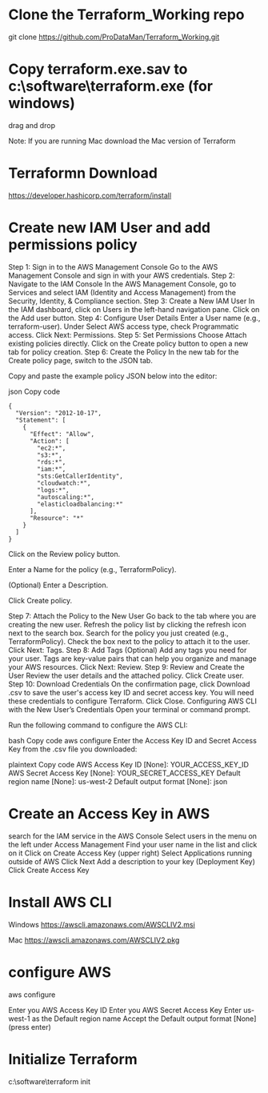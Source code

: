 # Clone the Terraform_Working repo
git clone https://github.com/ProDataMan/Terraform_Working.git

# Copy terraform.exe.sav to c:\software\terraform.exe (for windows)
drag and drop

Note: If you are running Mac download the Mac version of Terraform

# Terraformn Download
https://developer.hashicorp.com/terraform/install

# Create new IAM User and add permissions policy
Step 1: Sign in to the AWS Management Console
Go to the AWS Management Console and sign in with your AWS credentials.
Step 2: Navigate to the IAM Console
In the AWS Management Console, go to Services and select IAM (Identity and Access Management) from the Security, Identity, & Compliance section.
Step 3: Create a New IAM User
In the IAM dashboard, click on Users in the left-hand navigation pane.
Click on the Add user button.
Step 4: Configure User Details
Enter a User name (e.g., terraform-user).
Under Select AWS access type, check Programmatic access.
Click Next: Permissions.
Step 5: Set Permissions
Choose Attach existing policies directly.
Click on the Create policy button to open a new tab for policy creation.
Step 6: Create the Policy
In the new tab for the Create policy page, switch to the JSON tab.

Copy and paste the example policy JSON below into the editor:

json
Copy code
```
{
  "Version": "2012-10-17",
  "Statement": [
    {
      "Effect": "Allow",
      "Action": [
        "ec2:*",
        "s3:*",
        "rds:*",
        "iam:*",
        "sts:GetCallerIdentity",
        "cloudwatch:*",
        "logs:*",
        "autoscaling:*",
        "elasticloadbalancing:*"
      ],
      "Resource": "*"
    }
  ]
}
```
Click on the Review policy button.

Enter a Name for the policy (e.g., TerraformPolicy).

(Optional) Enter a Description.

Click Create policy.

Step 7: Attach the Policy to the New User
Go back to the tab where you are creating the new user.
Refresh the policy list by clicking the refresh icon next to the search box.
Search for the policy you just created (e.g., TerraformPolicy).
Check the box next to the policy to attach it to the user.
Click Next: Tags.
Step 8: Add Tags (Optional)
Add any tags you need for your user. Tags are key-value pairs that can help you organize and manage your AWS resources.
Click Next: Review.
Step 9: Review and Create the User
Review the user details and the attached policy.
Click Create user.
Step 10: Download Credentials
On the confirmation page, click Download .csv to save the user's access key ID and secret access key. You will need these credentials to configure Terraform.
Click Close.
Configuring AWS CLI with the New User’s Credentials
Open your terminal or command prompt.

Run the following command to configure the AWS CLI:

bash
Copy code
aws configure
Enter the Access Key ID and Secret Access Key from the .csv file you downloaded:

plaintext
Copy code
AWS Access Key ID [None]: YOUR_ACCESS_KEY_ID
AWS Secret Access Key [None]: YOUR_SECRET_ACCESS_KEY
Default region name [None]: us-west-2
Default output format [None]: json

# Create an Access Key in AWS
search for the IAM service in the AWS Console
Select users in the menu on the left under Access Management
Find your user name in the list and click on it
Click on Create Access Key (upper right)
Select Applications running outside of AWS
Click Next
Add a description to your key (Deployment Key)
Click Create Access Key

# Install AWS CLI
Windows
https://awscli.amazonaws.com/AWSCLIV2.msi

Mac
https://awscli.amazonaws.com/AWSCLIV2.pkg

# configure AWS
aws configure

Enter you AWS Access Key ID
Enter you AWS Secret Access Key
Enter us-west-1 as the Default region name
Accept the Default output format [None] (press enter)

# Initialize Terraform
c:\software\terraform init
